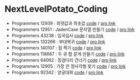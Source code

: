 # NextLevelPotato_Coding

* Programmers 12939 : 최댓값과 최솟값 [code](20221205.py) / [pro link](https://school.programmers.co.kr/learn/courses/30/lessons/12939)
* Programmers 12951 : JadenCase 문자열 만들기 [code](20221206.py) / [pro link](https://school.programmers.co.kr/learn/courses/30/lessons/12951)
* Programmers 43238 : 입국심사 [code](20221207.py) / [pro link](https://school.programmers.co.kr/learn/courses/30/lessons/43238)
* Programmers 132266 : 부대복귀 [code](20221208.py) / [pro link](https://school.programmers.co.kr/learn/courses/30/lessons/132266)
* Programmers 140107 : 점 찍기 [code](20221209.py) / [pro link](https://school.programmers.co.kr/learn/courses/30/lessons/140107)
* Programmers 118667 : 두 큐 합 같게 만들기 [code](20221212.py) / [pro link](https://school.programmers.co.kr/learn/courses/30/lessons/118667)
* Programmers 64062 : 징검다리 건너기 [code](20221213.py) / [pro link](https://school.programmers.co.kr/learn/courses/30/lessons/64062)
* Programmers 12905 : 가장 큰 정사각형 찾기 [code](20221214.py) / [pro link](https://school.programmers.co.kr/learn/courses/30/lessons/12905)
* Programmers 92342 : 양궁대회 [code](20221214.py) / [pro link](https://school.programmers.co.kr/learn/courses/30/lessons/92342)